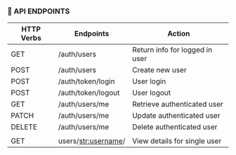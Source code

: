 ### 🐌 API ENDPOINTS

| HTTP Verbs | Endpoints                                                         | Action                                     |         
| ---------- | ----------------------------------------------------------------- | ------------------------------------------ |
| GET        | /auth/users                                                       | Return info for logged in user             |
| POST       | /auth/users                                                       | Create new user                            |
| POST       | /auth/token/login                                                 | User login                                 |
| POST       | /auth/token/logout                                                | User logout                                |
| GET        | /auth/users/me                                                    | Retrieve authenticated user                |
| PATCH      | /auth/users/me                                                    | Update authenticated user                  |
| DELETE     | /auth/users/me                                                    | Delete authenticated user                  |
|            |                                                                   |                                            |
| GET        | users/<str:username>/                                             | View details for single user               |

